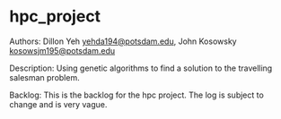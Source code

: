 # hpc_project
Authors: 
   Dillon Yeh <yehda194@potsdam.edu>,
   John Kosowsky <kosowsjm195@potsdam.edu>

Description: 
    Using genetic algorithms to find a solution to the travelling salesman problem.

Backlog: 
    This is the backlog for the hpc project. The log is subject to change and is very vague.

